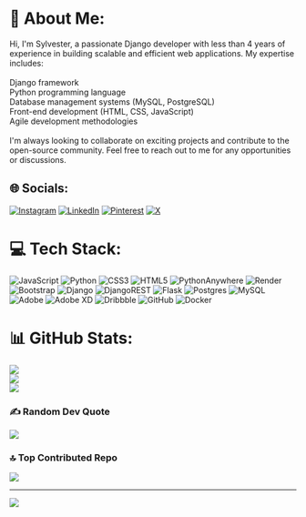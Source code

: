 # 💫 About Me:
Hi, I'm Sylvester, a passionate Django developer with less than 4 years of experience in building scalable and efficient web applications. My expertise includes:<br><br>Django framework<br>Python programming language<br>Database management systems (MySQL, PostgreSQL)<br>Front-end development (HTML, CSS, JavaScript)<br>Agile development methodologies<br><br>I'm always looking to collaborate on exciting projects and contribute to the open-source community. Feel free to reach out to me for any opportunities or discussions.


## 🌐 Socials:
[![Instagram](https://img.shields.io/badge/Instagram-%23E4405F.svg?logo=Instagram&logoColor=white)](https://instagram.com/https://www.instagram.com/demig0dsly/) [![LinkedIn](https://img.shields.io/badge/LinkedIn-%230077B5.svg?logo=linkedin&logoColor=white)](https://linkedin.com/in/www.linkedin.com/in/devx-programming-18a529262) [![Pinterest](https://img.shields.io/badge/Pinterest-%23E60023.svg?logo=Pinterest&logoColor=white)](https://pinterest.com/https://www.pinterest.com/devxprogramming/) [![X](https://img.shields.io/badge/X-black.svg?logo=X&logoColor=white)](https://x.com/https://x.com/demig0d_Sly) 

# 💻 Tech Stack:
![JavaScript](https://img.shields.io/badge/javascript-%23323330.svg?style=for-the-badge&logo=javascript&logoColor=%23F7DF1E) ![Python](https://img.shields.io/badge/python-3670A0?style=for-the-badge&logo=python&logoColor=ffdd54) ![CSS3](https://img.shields.io/badge/css3-%231572B6.svg?style=for-the-badge&logo=css3&logoColor=white) ![HTML5](https://img.shields.io/badge/html5-%23E34F26.svg?style=for-the-badge&logo=html5&logoColor=white) ![PythonAnywhere](https://img.shields.io/badge/pythonanywhere-%232F9FD7.svg?style=for-the-badge&logo=pythonanywhere&logoColor=151515) ![Render](https://img.shields.io/badge/Render-%46E3B7.svg?style=for-the-badge&logo=render&logoColor=white) ![Bootstrap](https://img.shields.io/badge/bootstrap-%238511FA.svg?style=for-the-badge&logo=bootstrap&logoColor=white) ![Django](https://img.shields.io/badge/django-%23092E20.svg?style=for-the-badge&logo=django&logoColor=white) ![DjangoREST](https://img.shields.io/badge/DJANGO-REST-ff1709?style=for-the-badge&logo=django&logoColor=white&color=ff1709&labelColor=gray) ![Flask](https://img.shields.io/badge/flask-%23000.svg?style=for-the-badge&logo=flask&logoColor=white) ![Postgres](https://img.shields.io/badge/postgres-%23316192.svg?style=for-the-badge&logo=postgresql&logoColor=white) ![MySQL](https://img.shields.io/badge/mysql-4479A1.svg?style=for-the-badge&logo=mysql&logoColor=white) ![Adobe](https://img.shields.io/badge/adobe-%23FF0000.svg?style=for-the-badge&logo=adobe&logoColor=white) ![Adobe XD](https://img.shields.io/badge/Adobe%20XD-470137?style=for-the-badge&logo=Adobe%20XD&logoColor=#FF61F6) ![Dribbble](https://img.shields.io/badge/Dribbble-EA4C89?style=for-the-badge&logo=dribbble&logoColor=white) ![GitHub](https://img.shields.io/badge/github-%23121011.svg?style=for-the-badge&logo=github&logoColor=white) ![Docker](https://img.shields.io/badge/docker-%230db7ed.svg?style=for-the-badge&logo=docker&logoColor=white)
# 📊 GitHub Stats:
![](https://github-readme-stats.vercel.app/api?username=devxprogramming&theme=dark&hide_border=false&include_all_commits=false&count_private=false)<br/>
![](https://github-readme-streak-stats.herokuapp.com/?user=devxprogramming&theme=dark&hide_border=false)<br/>
![](https://github-readme-stats.vercel.app/api/top-langs/?username=devxprogramming&theme=dark&hide_border=false&include_all_commits=false&count_private=false&layout=compact)

### ✍️ Random Dev Quote
![](https://quotes-github-readme.vercel.app/api?type=horizontal&theme=radical)

### 🔝 Top Contributed Repo
![](https://github-contributor-stats.vercel.app/api?username=devxprogramming&limit=5&theme=dark&combine_all_yearly_contributions=true)

---
[![](https://visitcount.itsvg.in/api?id=devxprogramming&icon=2&color=3)](https://visitcount.itsvg.in)

<!-- Proudly created with GPRM ( https://gprm.itsvg.in ) -->
